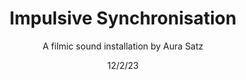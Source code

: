 ---
title: Impulsive Synchronisation
subtitle: A filmic sound installation by Aura Satz
date: 12/2/23
thumbnail: impulsive.jpg
related: []
category: ['films', 'other']
---